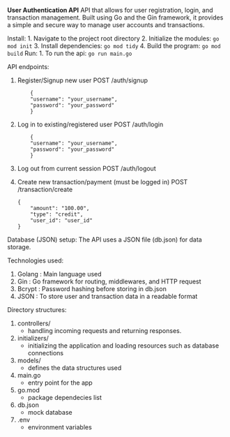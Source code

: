 **User Authentication API**
API that allows for user registration, login, and transaction management. Built using Go and the Gin framework, it provides a simple and secure way to manage user accounts and transactions.

Install:
    1. Navigate to the project root directory
    2. Initialize the modules:
        `go mod init`
    3. Install dependencies:
        `go mod tidy`
    4. Build the program:
        `go mod build`
Run:
    1. To run the api:
        `go run main.go`

API endpoints:
1. Register/Signup new user
    POST /auth/signup

    ```
        {
        "username": "your_username",
        "password": "your_password"
        }
    ```

2. Log in to existing/registered user
    POST /auth/login

    ```
        {
        "username": "your_username",
        "password": "your_password"
        }
    ```

3. Log out from current session
    POST /auth/logout

4. Create new transaction/payment (must be logged in)
    POST /transaction/create
    
    ```
    {
        "amount": "100.00",
        "type": "credit",
        "user_id": "user_id"
    }
    ```

Database (JSON) setup:
    The API uses a JSON file (db.json) for data storage.

Technologies used:
1. Golang   : Main language used
2. Gin      : Go framework for routing, middlewares, and HTTP request
3. Bcrypt   : Password hashing before storing in db.json
4. JSON     : To store user and transaction data in a readable format

Directory structures:
1. controllers/
    - handling incoming requests and returning responses.
2. initializers/
    - initializing the application and loading resources such as database connections
3. models/
    - defines the data structures used 
4. main.go
    - entry point for the app
5. go.mod
    - package dependecies list
6. db.json
    - mock database
7. .env
    - environment variables
